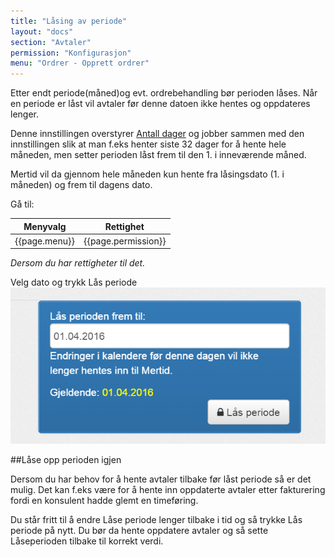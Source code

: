 ```yaml
---
title: "Låsing av periode"
layout: "docs"
section: "Avtaler"
permission: "Konfigurasjon"
menu: "Ordrer - Opprett ordrer"
---
```


Etter endt periode(måned)og evt. ordrebehandling bør perioden låses.
Når en periode er låst vil avtaler før denne datoen ikke hentes og oppdateres lenger. 

Denne innstillingen overstyrer [Antall dager](hentavtaler) og jobber sammen med den innstillingen slik at man f.eks henter siste 32 dager for å hente hele måneden,
men setter perioden låst frem til den 1. i inneværende måned.

Mertid vil da gjennom hele måneden kun hente fra låsingsdato (1. i måneden) og frem til dagens dato.


Gå til:

| Menyvalg      | Rettighet           |
|---------------|---------------------|
| {{page.menu}} | {{page.permission}} |

*Dersom du har rettigheter til det.*

Velg dato og trykk Lås periode
![Lås periode](img/lock_period.png)


##Låse opp perioden igjen

Dersom du har behov for å hente avtaler tilbake før låst periode så er det mulig.
Det kan f.eks være for å hente inn oppdaterte avtaler etter fakturering fordi en konsulent hadde glemt en timeføring.

Du står fritt til å endre Låse periode lenger tilbake i tid og så trykke Lås periode på nytt.
Du bør da hente oppdatere avtaler og så sette Låseperioden tilbake til korrekt verdi. 

